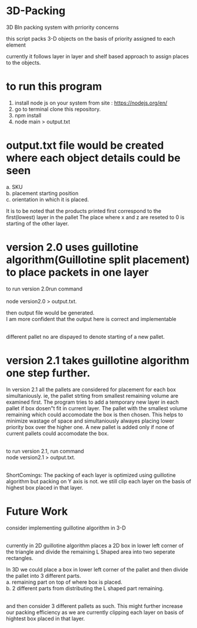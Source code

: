 # 3D-Packing
3D BIn packing system with prriority concerns

this script packs 3-D objects on the basis of priority assigned to each element 

currently it follows layer in layer and shelf based approach to assign places to the objects.

# to run this program
1. install node js on your system from site : https://nodejs.org/en/
2. go to terminal clone this repository.  
3. npm install
4. node main > output.txt

# output.txt file would be created where each object details could be seen
a. SKU <br />
b. placement  starting position<br />
c. orientation in which it is placed.<br />
  
It is to be noted that the products printed first correspond to the first(lowest) layer in the pallet
The place where x and z are reseted to 0 is starting of the other layer.

# version 2.0 uses guillotine algorithm(Guillotine split placement) to place packets in one layer

to run version 2.0run command<br /><br />
  node version2.0 > output.txt.

then output file would be generated.<br />
I am more confident that the output here is correct and implementable<br /><br />

different pallet no are dispayed to denote starting of a new pallet.<br />

# version 2.1 takes guillotine algorithm one step further.

In version 2.1 all the pallets are considered for placement for each box simultaniously.
ie, the pallet strting from smallest remaining volume are examined first. 
The program tries to add a temporary new layer in each pallet if box dosen"t fit in current layer.
The pallet with the smallest volume remaining which could accomodate the box is then chosen.
This helps to minimize wastage of space and simultaniously alwayes placing lower priority box over the higher one.
A new pallet is added only if none of current pallets could accomodate the box.<br /><br />


to run version 2.1, run command<br />
  node version2.1 > output.txt.<br /><br />

ShortComings: The packing of each layer is optimized using guillotine algorithm but packing on Y axis is not.
              we still clip each layer on the basis of highest box placed in that layer.


# Future Work
consider implementing guillotine algorithm in 3-D<br /><br />

currently in 2D guillotine algorithm places a 2D box in lower left corner of the triangle and divide the remaining 
 L Shaped area into two seperate rectangles.

In 3D we could place a box in lower left corner of the pallet and then divide the pallet into 3 different parts.<br />
a. remaining part on top of where box is placed.<br />
b. 2 different parts from distributing the L shaped part remaining.<br /><br />

and then consider 3 different pallets as such. This might further increase our packing efficiency as we are currently
clipping each layer on basis of hightest box placed in that layer.

